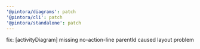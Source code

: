 ```yaml
---
'@pintora/diagrams': patch
'@pintora/cli': patch
'@pintora/standalone': patch
---
```


fix: [activityDiagram] missing no-action-line parentId caused layout problem
